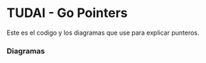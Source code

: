 # TUDAI - Go Pointers

Este es el codigo y los diagramas que use para explicar punteros.


### Diagramas


